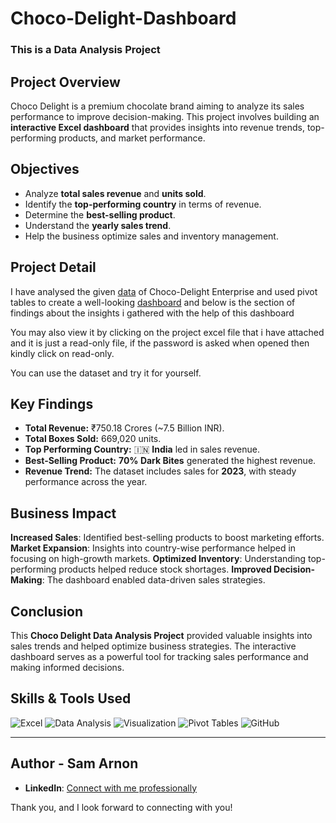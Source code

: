 # Choco-Delight-Dashboard
### This is a Data Analysis Project

## Project Overview
Choco Delight is a premium chocolate brand aiming to analyze its sales performance to improve decision-making. This project involves building an **interactive Excel dashboard** that provides insights into revenue trends, top-performing products, and market performance.

## Objectives
- Analyze **total sales revenue** and **units sold**.
- Identify the **top-performing country** in terms of revenue.
- Determine the **best-selling product**.
- Understand the **yearly sales trend**.
- Help the business optimize sales and inventory management.

## Project Detail
I have analysed the given [data](https://1drv.ms/x/c/345c722944feb19c/EQIbz68z6etApWLXG77acYUB96kCfJXnyHEHR-clTpkRDg?e=cThgwQ) of Choco-Delight Enterprise and used pivot tables to create a well-looking [dashboard](https://1drv.ms/x/c/345c722944feb19c/ERRd5eWVLX9HoUZBSEDz3NAB4yLwiibwLq-7VQdVrz2dnw?e=iKbs7y) and below is the section of findings about the insights i gathered with the help of this dashboard

You may also view it by clicking on the project excel file that i have attached and it is just a read-only file, if the password is asked when opened then kindly click on read-only.

You can use the dataset and try it for yourself.

## Key Findings
- **Total Revenue:** ₹750.18 Crores (~7.5 Billion INR).
- **Total Boxes Sold:** 669,020 units.
- **Top Performing Country:** 🇮🇳 **India** led in sales revenue.
- **Best-Selling Product:** **70% Dark Bites** generated the highest revenue.
- **Revenue Trend:** The dataset includes sales for **2023**, with steady performance across the year.

## Business Impact
 **Increased Sales**: Identified best-selling products to boost marketing efforts.
 **Market Expansion**: Insights into country-wise performance helped in focusing on high-growth markets.
 **Optimized Inventory**: Understanding top-performing products helped reduce stock shortages.
 **Improved Decision-Making**: The dashboard enabled data-driven sales strategies.

## Conclusion
This **Choco Delight Data Analysis Project** provided valuable insights into sales trends and helped optimize business strategies. The interactive dashboard serves as a powerful tool for tracking sales performance and making informed decisions.

## Skills & Tools Used
![Excel](https://img.shields.io/badge/Microsoft%20Excel-217346?style=for-the-badge&logo=microsoftexcel&logoColor=white)
![Data Analysis](https://img.shields.io/badge/Data%20Analysis-FFD700?style=for-the-badge)
![Visualization](https://img.shields.io/badge/Data%20Visualization-1E90FF?style=for-the-badge)
![Pivot Tables](https://img.shields.io/badge/Pivot%20Tables-FF5733?style=for-the-badge)
![GitHub](https://img.shields.io/badge/GitHub-181717?style=for-the-badge&logo=github)

---
## Author - Sam Arnon
- **LinkedIn**: [Connect with me professionally](https://www.linkedin.com/in/arnon15acto/)

Thank you, and I look forward to connecting with you!





